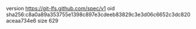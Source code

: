 version https://git-lfs.github.com/spec/v1
oid sha256:c8a0a89a353755e1398c897e3cdeeb83829c3e3d06c6652c3dc820aceaa734e6
size 629
